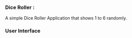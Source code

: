 ### Dice Roller :

A simple Dice Roller Application that shows 1 to 6 randomly.

### User Interface 
 
